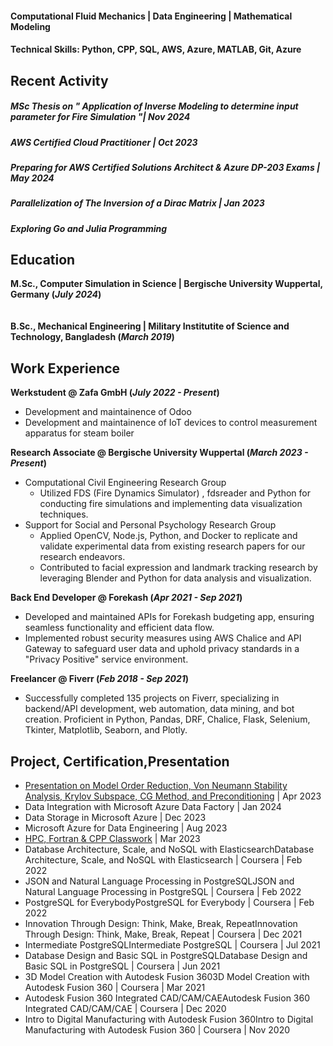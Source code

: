 #### Computational Fluid Mechanics | Data Engineering | Mathematical Modeling

#### Technical Skills: Python, CPP, SQL, AWS, Azure, MATLAB, Git, Azure

## Recent Activity
##### MSc Thesis on " Application of Inverse Modeling to determine input parameter for Fire Simulation "| Nov 2024<br/>
##### AWS Certified Cloud Practitioner | Oct 2023<br/>
##### Preparing for AWS Certified Solutions Architect & Azure DP-203 Exams | May 2024<br/>
##### Parallelization of The Inversion of a Dirac Matrix | Jan 2023<br/>
##### Exploring Go and Julia Programming<br/>

## Education
**M.Sc., Computer Simulation in Science	| Bergische University Wuppertal, Germany (_July 2024_)**	 
<br/><br/>
**B.Sc., Mechanical Engineering | Military Institutite of Science and Technology, Bangladesh (_March 2019_)**

## Work Experience
**Werkstudent @ Zafa GmbH (_July 2022 - Present_)**
- Development and maintainence of Odoo
- Development and maintainence of IoT devices to control measurement apparatus for steam boiler

**Research Associate @ Bergische University Wuppertal (_March 2023 - Present_)**
- Computational Civil Engineering Research Group
  - Utilized FDS (Fire Dynamics Simulator) , fdsreader and Python for conducting fire simulations and implementing data visualization techniques.
- Support for Social and Personal Psychology Research Group
  - Applied OpenCV, Node.js, Python, and Docker to replicate and validate experimental data from existing research papers for our research endeavors.
  - Contributed to facial expression and landmark tracking research by leveraging Blender and Python for data analysis and visualization.

**Back End Developer @ Forekash (_Apr 2021 - Sep 2021_)**
- Developed and maintained APIs for Forekash budgeting app, ensuring seamless functionality and efficient data flow.
- Implemented robust security measures using AWS Chalice and API Gateway to safeguard user data and uphold privacy standards in a "Privacy Positive" service environment.

**Freelancer @ Fiverr (_Feb 2018 - Sep 2021_)**
- Successfully completed 135 projects on Fiverr, specializing in backend/API development, web automation, data mining, and bot creation. Proficient in Python, Pandas, DRF, Chalice, Flask, Selenium, Tkinter, Matplotlib, Seaborn, and Plotly.

## Project, Certification,Presentation
<ul>
  <li><a href="https://uni-wuppertal.sciebo.de/s/0v8m7BsGatR6KhF">Presentation on Model Order Reduction, Von Neumann Stability Analysis, Krylov Subspace, CG Method, and Preconditioning</a> | Apr 2023 </li>
  <li>Data Integration with Microsoft Azure Data Factory | Jan 2024</li>
  <li>Data Storage in Microsoft Azure | Dec 2023 </li>
  <li>Microsoft Azure for Data Engineering | Aug 2023 </li>
  <li><a href="https://github.com/raihanba13/Portfolio/tree/main/HPC/Simulation3_Exercise_Project">HPC, </a><a href="https://github.com/raihanba13/Portfolio/tree/main/Coursework">Fortran & CPP Classwork</a> | Mar 2023 </li>
  <li>Database Architecture, Scale, and NoSQL with ElasticsearchDatabase Architecture, Scale, and NoSQL with Elasticsearch | Coursera | Feb 2022 </li>
  <li>JSON and Natural Language Processing in PostgreSQLJSON and Natural Language Processing in PostgreSQL | Coursera | Feb 2022 </li>
  <li>PostgreSQL for EverybodyPostgreSQL for Everybody | Coursera | Feb 2022 </li>
  <li>Innovation Through Design: Think, Make, Break, RepeatInnovation Through Design: Think, Make, Break, Repeat | Coursera | Dec 2021 </li>
  <li>Intermediate PostgreSQLIntermediate PostgreSQL | Coursera | Jul 2021 </li>
  <li>Database Design and Basic SQL in PostgreSQLDatabase Design and Basic SQL in PostgreSQL | Coursera | Jun 2021 </li>
  <li>3D Model Creation with Autodesk Fusion 3603D Model Creation with Autodesk Fusion 360 | Coursera | Mar 2021 </li>
  <li>Autodesk Fusion 360 Integrated CAD/CAM/CAEAutodesk Fusion 360 Integrated CAD/CAM/CAE | Coursera | Dec 2020 </li>
  <li>Intro to Digital Manufacturing with Autodesk Fusion 360Intro to Digital Manufacturing with Autodesk Fusion 360 | Coursera | Nov 2020 </li>
</ul>



